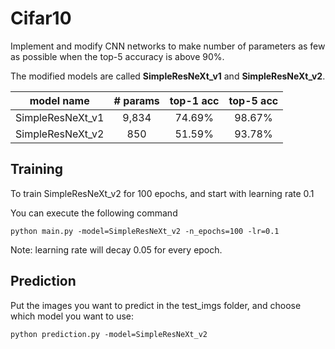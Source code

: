 # Cifar10

Implement and modify CNN networks to make number of parameters as few as possible when the top-5 accuracy is above 90%. 

The modified models are called **SimpleResNeXt_v1** and **SimpleResNeXt_v2**.

|  model name |# params|top-1 acc|top-5 acc|
| :-------------: | :-------------: | :-------------: | :-------------: |
| SimpleResNeXt_v1|9,834|74.69%|98.67%|
| SimpleResNeXt_v2|850|51.59%|93.78%|

## Training

To train SimpleResNeXt_v2 for 100 epochs, and start with learning rate 0.1

You can execute the following command

```
python main.py -model=SimpleResNeXt_v2 -n_epochs=100 -lr=0.1 
```

Note: learning rate will decay 0.05 for every epoch.

## Prediction 

Put the images you want to predict in the test_imgs folder, and choose which model you want to use:

```
python prediction.py -model=SimpleResNeXt_v2
```